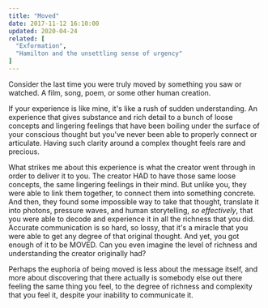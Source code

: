 ```yaml
---
title: "Moved"
date: 2017-11-12 16:10:00
updated: 2020-04-24
related: [
  "Exformation",
  "Hamilton and the unsettling sense of urgency"
]
---
```


Consider the last time you were truly moved by something you saw or watched. A film, song, poem, or some other human creation.

If your experience is like mine, it's like a rush of sudden understanding. An experience that gives substance and rich detail to a bunch of loose concepts and lingering feelings that have been boiling under the surface of your conscious thought but you've never been able to properly connect or articulate. Having such clarity around a complex thought feels rare and precious.

What strikes me about this experience is what the creator went through in order to deliver it to you. The creator HAD to have those same loose concepts, the same lingering feelings in their mind. But unlike you, they were able to link them together, to connect them into something concrete. And then, they found some impossible way to take that thought, translate it into photons, pressure waves, and human storytelling, *so effectively*, that you were able to decode and experience it in all the richness that you did. Accurate communication is so hard, so lossy, that it's a miracle that you were able to get any degree of that original thought. And yet, you got enough of it to be MOVED. Can you even imagine the level of richness and understanding the creator originally had?

Perhaps the euphoria of being moved is less about the message itself, and more about discovering that there actually is somebody else out there feeling the same thing you feel, to the degree of richness and complexity that you feel it, despite your inability to communicate it.
